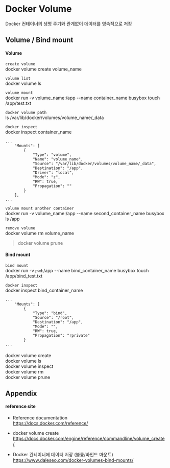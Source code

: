 # Docker Volume

Docker 컨테이너의 생명 주기와 관계없이 데이터를 영속적으로 저장

## Volume / Bind mount

#### Volume

`create volume`  
docker volume create volume_name  

`volume list`  
docker volume ls  

`volume mount`  
docker run -v volume_name:/app --name container_name busybox touch /app/test.txt  

`docker volume path`  
ls /var/lib/docker/volumes/volume_name/_data  

`docker inspect`  
docker inspect container_name  
```
...
    "Mounts": [
        {
            "Type": "volume",
            "Name": "volume_name",
            "Source": "/var/lib/docker/volumes/volume_name/_data",
            "Destination": "/app",
            "Driver": "local",
            "Mode": "z",
            "RW": true,
            "Propagation": ""
        }
    ],
...
```

`volume mount another container`  
docker run -v volume_name:/app --name second_container_name busybox ls /app  

`remove volume`  
docker volume rm volume_name  

> docker volume prune


#### Bind mount

`bind mount`  
docker run -v `pwd`:/app --name bind_container_name busybox touch /app/bind_test.txt  

`docker inspect`  
docker inspect bind_container_name  
```
...
    "Mounts": [
        {
            "Type": "bind",
            "Source": "/root",
            "Destination": "/app",
            "Mode": "",
            "RW": true,
            "Propagation": "rprivate"
        }
...
```

#### 
docker volume create  
docker volume ls  
docker volume inspect  
docker volume rm  
docker volume prune  


## Appendix

#### reference site

* Reference documentation  
https://docs.docker.com/reference/  

* docker volume create  
https://docs.docker.com/engine/reference/commandline/volume_create/  

+ Docker 컨테이너에 데이터 저장 (볼륨/바인드 마운트)  
https://www.daleseo.com/docker-volumes-bind-mounts/
